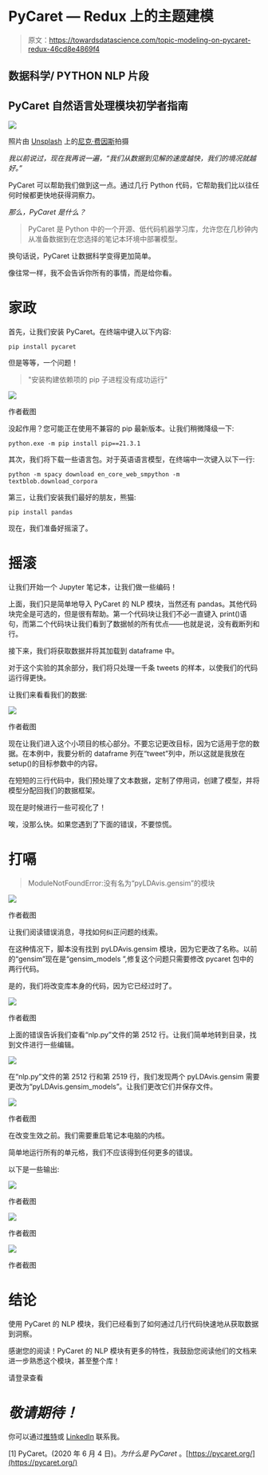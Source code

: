 # PyCaret — Redux 上的主题建模

> 原文：<https://towardsdatascience.com/topic-modeling-on-pycaret-redux-46cd8e4869f4>

## 数据科学/ PYTHON NLP 片段

## PyCaret 自然语言处理模块初学者指南

![](img/a8edf6d16df60f2b7f060f2a5bef617b.png)

照片由 [Unsplash](https://unsplash.com?utm_source=medium&utm_medium=referral) 上的[尼克·费因斯](https://unsplash.com/@jannerboy62?utm_source=medium&utm_medium=referral)拍摄

*我以前说过，现在我再说一遍，“我们从数据到见解的速度越快，我们的境况就越好。”*

PyCaret 可以帮助我们做到这一点。通过几行 Python 代码，它帮助我们比以往任何时候都更快地获得洞察力。

*那么，PyCaret 是什么？*

> PyCaret 是 Python 中的一个开源、低代码机器学习库，允许您在几秒钟内从准备数据到在您选择的笔记本环境中部署模型。

换句话说，PyCaret 让数据科学变得更加简单。

像往常一样，我不会告诉你所有的事情，而是给你看。

# 家政

首先，让我们安装 PyCaret。在终端中键入以下内容:

```
pip install pycaret
```

但是等等，一个问题！

> "安装构建依赖项的 pip 子进程没有成功运行"

![](img/95d05be6d6aead5f742a6f7656e7dfd5.png)

作者截图

没起作用？您可能正在使用不兼容的 pip 最新版本。让我们稍微降级一下:

```
python.exe -m pip install pip==21.3.1
```

其次，我们将下载一些语言包。对于英语语言模型，在终端中一次键入以下一行:

```
python -m spacy download en_core_web_smpython -m textblob.download_corpora
```

第三，让我们安装我们最好的朋友，熊猫:

```
pip install pandas
```

现在，我们准备好摇滚了。

# 摇滚

让我们开始一个 Jupyter 笔记本，让我们做一些编码！

上面，我们只是简单地导入 PyCaret 的 NLP 模块，当然还有 pandas。其他代码块完全是可选的，但是很有帮助。第一个代码块让我们不必一直键入 print()语句，而第二个代码块让我们看到了数据帧的所有优点——也就是说，没有截断列和行。

接下来，我们将获取数据并将其加载到 dataframe 中。

对于这个实验的其余部分，我们将只处理一千条 tweets 的样本，以使我们的代码运行得更快。

让我们来看看我们的数据:

![](img/8079edfc96166bf521195fb25b8b12c8.png)

作者截图

现在让我们进入这个小项目的核心部分。不要忘记更改目标，因为它适用于您的数据。在本例中，我要分析的 dataframe 列在“tweet”列中，所以这就是我放在 setup()的目标参数中的内容。

在短短的三行代码中，我们预处理了文本数据，定制了停用词，创建了模型，并将模型分配回我们的数据框架。

现在是时候进行一些可视化了！

唉，没那么快。如果您遇到了下面的错误，不要惊慌。

# 打嗝

> ModuleNotFoundError:没有名为“pyLDAvis.gensim”的模块

![](img/efe0369e61762cd3c44625eeec156f87.png)

作者截图

让我们阅读错误消息，寻找如何纠正问题的线索。

在这种情况下，脚本没有找到 pyLDAvis.gensim 模块，因为它更改了名称。以前的“gensim”现在是“gensim_models ”,修复这个问题只需要修改 pycaret 包中的两行代码。

是的，我们将改变库本身的代码，因为它已经过时了。

![](img/160fafd8cf4213a91961bb7710530002.png)

作者截图

上面的错误告诉我们查看“nlp.py”文件的第 2512 行。让我们简单地转到目录，找到文件进行一些编辑。

![](img/bf8e88db90cbf46dcfd24f16d2e4f46a.png)

在“nlp.py”文件的第 2512 行和第 2519 行，我们发现两个 pyLDAvis.gensim 需要更改为“pyLDAvis.gensim_models”。让我们更改它们并保存文件。

![](img/183bcba6e37058a899569e12a0efb701.png)

作者截图

在改变生效之前。我们需要重启笔记本电脑的内核。

简单地运行所有的单元格，我们不应该得到任何更多的错误。

以下是一些输出:

![](img/92a6519ba5031fc4abe3861f673d02b8.png)

作者截图

![](img/3d9b7b5311fc3b032a4cebaf1e4fc102.png)

作者截图

![](img/4a3d2870a08476d7e90efd9903ffab21.png)

作者截图

# 结论

使用 PyCaret 的 NLP 模块，我们已经看到了如何通过几行代码快速地从获取数据到洞察。

感谢您的阅读！PyCaret 的 NLP 模块有更多的特性，我鼓励您阅读他们的文档来进一步熟悉这个模块，甚至整个库！

请登录查看

[](https://pycaret.org/)  

# *敬请期待！*

你可以通过[推特](https://twitter.com/ecdedios)或 [LinkedIn](https://www.linkedin.com/in/ednalyn-de-dios/) 联系我。

[1] PyCaret。(2020 年 6 月 4 日)。*为什么是 PyCaret* 。[https://pycaret.org/](https://pycaret.org/)